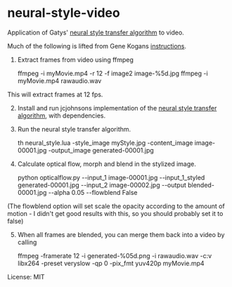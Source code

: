 # neural-style-video
Application of Gatys' [neural style transfer algorithm](http://arxiv.org/abs/1508.06576) to video.

Much of the following is lifted from Gene Kogans [instructions](https://gist.github.com/genekogan/d61c8010d470e1dbe15d).

1) Extract frames from video using ffmpeg

    ffmpeg -i myMovie.mp4 -r 12 -f image2 image-%5d.jpg
    ffmpeg -i myMovie.mp4 rawaudio.wav
    
This will extract frames at 12 fps.

2) Install and run jcjohnsons implementation of the [neural style transfer algorithm](https://github.com/jcjohnson/neural-style), with dependencies.

3) Run the neural style transfer algorithm.

    th neural_style.lua -style_image myStyle.jpg -content_image image-00001.jpg -output_image generated-00001.jpg
    
4) Calculate optical flow, morph and blend in the stylized image.

    python opticalflow.py --input_1 image-00001.jpg --input_1_styled generated-00001.jpg --input_2 image-00002.jpg --output blended-00001.jpg --alpha 0.05 --flowblend False

(The flowblend option will set scale the opacity according to the amount of motion - I didn't get good results with this, so you should probably set it to false)
    
5) When all frames are blended, you can merge them back into a video by calling

    ffmpeg -framerate 12 -i generated-%05d.png -i rawaudio.wav -c:v libx264 -preset veryslow -qp 0 -pix_fmt yuv420p myMovie.mp4
    
License: MIT

